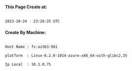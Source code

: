 
   
#### This Page Create at:

```bash

2023-10-24 - 23:26:35 UTC

```

#### Create By Machine:

```bash

Host Name : fv-az363-981

platform  : Linux-6.2.0-1014-azure-x86_64-with-glibc2.35

Ip Local  : 10.1.0.75

```

